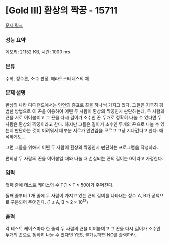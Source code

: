 # [Gold III] 환상의 짝꿍 - 15711 

[문제 링크](https://www.acmicpc.net/problem/15711) 

### 성능 요약

메모리: 21152 KB, 시간: 1000 ms

### 분류

수학, 정수론, 소수 판정, 에라토스테네스의 체

### 문제 설명

<p>환상의 나라 디디랜드에서는 인연의 증표로 끈을 하나씩 가지고 있다. 그들은 지극히 평범한 방법으로 이 끈을 이용하여 어떤 두 사람이 환상의 짝꿍인지 판단하는데, 두 사람의 끈을 서로 이어붙이고 그 끈을 다시 길이가 소수인 끈 두개로 정확히 나눌 수 있다면 두 사람은 환상의 짝꿍이라고 한다. 하지만 그들은 길이가 소수인 두개의 끈으로 나눌 수 있는지 판단하는 것이 어려워서 대부분 서로가 인연임을 모르고 그냥 지나간다고 한다. 애석하게도...</p>

<p>그런 그들을 위해서 어떤 두 사람이 환상의 짝꿍인지 판단하는 프로그램을 작성하라.</p>

<p>편의상 두 사람의 끈을 이어붙일 때와 나눌 때 손실되는 끈의 길이는 0이라고 가정한다.</p>

### 입력 

 <p>첫째 줄에 테스트 케이스의 수 T(1 ≤ T ≤ 500)가 주어진다.</p>

<p>둘째 줄부터 T개 줄에 두 사람이 가지고 있는 끈의 길이를 나타내는 정수 A, B가 공백으로 구분되어 주어진다. (1 ≤ A, B ≤ 2 × 10<sup>12</sup>)</p>

### 출력 

 <p>각 테스트 케이스마다 한 줄씩 두 사람의 끈을 이어붙이고 그 끈을 다시 길이가 소수인 두개의 끈으로 정확히 나눌 수 있다면 YES, 불가능하면 NO를 출력하라.</p>

